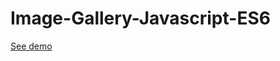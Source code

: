 # Image-Gallery-Javascript-ES6
<a href="https://matutamiller.github.io/Image-Gallery-Javascript-ES6/">See demo</a>
